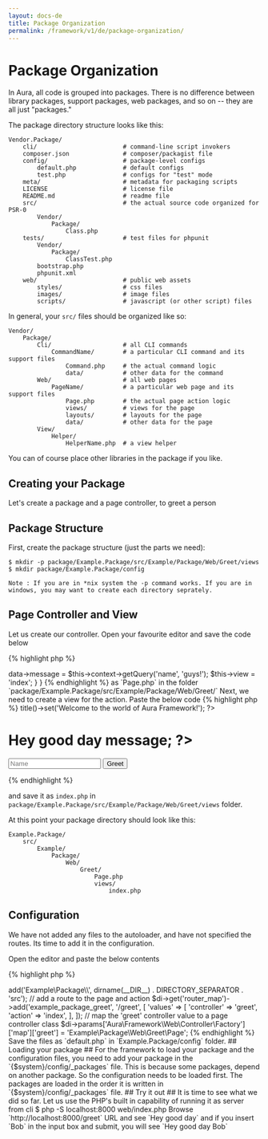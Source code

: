 ```yaml
---
layout: docs-de
title: Package Organization
permalink: /framework/v1/de/package-organization/
---
```


# Package Organization #

In Aura, all code is grouped into packages. There is no difference between
library packages, support packages, web packages, and so on -- they are all
just "packages."

The package directory structure looks like this:


    Vendor.Package/
        cli/                        # command-line script invokers
        composer.json               # composer/packagist file
        config/                     # package-level configs
            default.php             # default configs
            test.php                # configs for "test" mode
        meta/                       # metadata for packaging scripts
        LICENSE                     # license file
        README.md                   # readme file
        src/                        # the actual source code organized for PSR-0
            Vendor/
                Package/
                    Class.php
        tests/                      # test files for phpunit
            Vendor/
                Package/
                    ClassTest.php
            bootstrap.php
            phpunit.xml
        web/                        # public web assets
            styles/                 # css files
            images/                 # image files
            scripts/                # javascript (or other script) files

In general, your `src/` files should be organized like so:


    Vendor/
        Package/
            Cli/                    # all CLI commands
                CommandName/        # a particular CLI command and its support files
                    Command.php     # the actual command logic
                    data/           # other data for the command
            Web/                    # all web pages
                PageName/           # a particular web page and its support files
                    Page.php        # the actual page action logic
                    views/          # views for the page
                    layouts/        # layouts for the page
                    data/           # other data for the page
            View/
                Helper/
                    HelperName.php  # a view helper

You can of course place other libraries in the package if you like.

## Creating your Package ##

Let's create a package and a page controller, to greet a person

## Package Structure ##

First, create the package structure (just the parts we need):


    $ mkdir -p package/Example.Package/src/Example/Package/Web/Greet/views
    $ mkdir package/Example.Package/config

    Note : If you are in *nix system the -p command works. If you are in
    windows, you may want to create each directory seprately.

## Page Controller and View ##

Let us create our controller. Open your favourite editor and save the code
below


{% highlight php %}
<?php
namespace Example\Package\Web\Greet;
use Aura\Framework\Web\Controller\AbstractPage;
class Page extends AbstractPage
{
    public function actionIndex()
    {
        $this->data->message = $this->context->getQuery('name', 'guys!');
        $this->view = 'index';
    }
}
{% endhighlight %}

as `Page.php` in the folder `package/Example.Package/src/Example/Package/Web/Greet/`

Next, we need to create a view for the action. Paste the below code


{% highlight php %}
<?php
$this->title()->set('Welcome to the world of Aura Framework!');
?>
<h1>Hey good day <?= $this->message; ?></h1>
<form method="get" action="<?php echo $this->route('example_package_greet'); ?>" class="form-search">
    <input type="text" name="name" id="name" class="input-medium search-query" placeholder="Name" />
    <input type="submit" name="greet" id="greet" value="Greet" class="btn" />
</form>
{% endhighlight %}

and save it as `index.php` in `package/Example.Package/src/Example/Package/Web/Greet/views`
folder.

At this point your package directory should look like this:


    Example.Package/
        src/
            Example/
                Package/
                    Web/
                        Greet/
                            Page.php
                            views/
                                index.php

## Configuration ##

We have not added any files to the autoloader, and have not specified
the routes. Its time to add it in the configuration.

Open the editor and paste the below contents

{% highlight php %}
<?php
/** Example Package configs */

// add the package to the autoloader
$loader->add('Example\Package\\', dirname(__DIR__) . DIRECTORY_SEPARATOR . 'src');

// add a route to the page and action
$di->get('router_map')->add('example_package_greet', '/greet', [
    'values' => [
        'controller' => 'greet',
        'action' => 'index',
    ],
]);

// map the 'greet' controller value to a page controller class
$di->params['Aura\Framework\Web\Controller\Factory']['map']['greet'] = 'Example\Package\Web\Greet\Page';
{% endhighlight %}

Save the files as `default.php` in `Example.Package/config` folder.

## Loading your package ##

For the framework to load your package and the configuration files,
you need to add your package in the `{$system}/config/_packages` file.

This is because some packages, depend on another package. So the configuration
needs to be loaded first. The packages are loaded in the order it is
written in `{$system}/config/_packages` file.

## Try it out ##

It is time to see what we did so far.
Let us use the PHP's built in capability of running it as server from cli

    $ php -S localhost:8000 web/index.php

Browse `http://localhost:8000/greet` URL and see `Hey good day` and if you
insert `Bob` in the input box and submit, you will see `Hey good day Bob`
